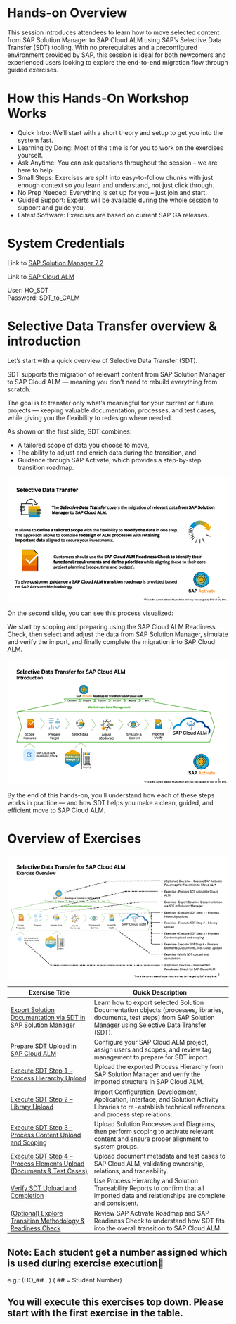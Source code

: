 # Hands-on Overview

This session introduces attendees to learn how to move selected content from SAP Solution Manager to SAP Cloud ALM using SAP’s Selective Data Transfer (SDT) tooling. With no prerequisites and a preconfigured environment provided by SAP, this session is ideal for both newcomers and experienced users looking to explore the end-to-end migration flow through guided exercises.

# How this Hands-On Workshop Works

- Quick Intro: We’ll start with a short theory and setup to get you into the system fast.
- Learning by Doing: Most of the time is for you to work on the exercises yourself.
- Ask Anytime: You can ask questions throughout the session – we are here to help.
- Small Steps: Exercises are split into easy-to-follow chunks with just enough context so you learn and understand, not just click through.
- No Prep Needed: Everything is set up for you – just join and start.
- Guided Support: Experts will be available during the whole session to support and guide you.
- Latest Software: Exercises are based on current SAP GA releases.
# System Credentials

Link to [SAP Solution Manager 7.2](https://solman.almdemo.com/sap/bc/ui5_ui5/ui2/ushell/shells/abap/Fiorilaunchpad.html?sap-theme=sap_corbu&Action-SolutionDocumentation&sap-client=001&sap-language=EN#Shell-home)

Link to [SAP Cloud ALM](https://calm-test-eu10-004-relctestbeta-customer-11.test.eu10.alm.cloud.sap/launchpad#Launchpad-openFLPPage?pageId=BuildPage&spaceId=BuildSpace)

User: HO_SDT <br>
Password: SDT_to_CALM

# Selective Data Transfer overview & introduction

Let’s start with a quick overview of Selective Data Transfer (SDT).

SDT supports the migration of relevant content from SAP Solution Manager to SAP Cloud ALM — meaning you don’t need to rebuild everything from scratch.

The goal is to transfer only what’s meaningful for your current or future projects — keeping valuable documentation, processes, and test cases, while giving you the flexibility to redesign where needed.

As shown on the first slide, SDT combines:

- A tailored scope of data you choose to move,
- The ability to adjust and enrich data during the transition, and
- Guidance through SAP Activate, which provides a step-by-step transition roadmap.

![Image1](Images/Picture1.png)

On the second slide, you can see this process visualized:

We start by scoping and preparing using the SAP Cloud ALM Readiness Check, then select and adjust the data from SAP Solution Manager, simulate and verify the import, and finally complete the migration into SAP Cloud ALM.

![image2](Images/Picture2.png)

By the end of this hands-on, you’ll understand how each of these steps works in practice — and how SDT helps you make a clean, guided, and efficient move to SAP Cloud ALM.

# Overview of Exercises

![image3](Images/Picture3.png)

| **Exercise Title** | **Quick Description** |
| --- | --- |
| [Export Solution Documentation via SDT in SAP Solution Manager](exercises/SDT_Export/SDT_EXPORT.md) | Learn how to export selected Solution Documentation objects (processes, libraries, documents, test steps) from SAP Solution Manager using Selective Data Transfer (SDT). |
| [Prepare SDT Upload in SAP Cloud ALM](exercises/SDT_PREPARE/SDT_PREPARE.md) | Configure your SAP Cloud ALM project, assign users and scopes, and review tag management to prepare for SDT import. |
| [Execute SDT Step 1 – Process Hierarchy Upload](exercises/SDT_STEP1/SDT_STEP1.md) | Upload the exported Process Hierarchy from SAP Solution Manager and verify the imported structure in SAP Cloud ALM. |
| [Execute SDT Step 2 – Library Upload](exercise/SDT_STEP2/SDT_STEP2.md) | Import Configuration, Development, Application, Interface, and Solution Activity Libraries to re-establish technical references and process step relations. |
| [Execute SDT Step 3 – Process Content Upload and Scoping](exercise/SDT_STEP3/SDT_STEP3.md) | Upload Solution Processes and Diagrams, then perform scoping to activate relevant content and ensure proper alignment to system groups. |
| [Execute SDT Step 4 – Process Elements Upload (Documents & Test Cases)](exercise/SDT_DOCS/SDT_DOCS.md) | Upload document metadata and test cases to SAP Cloud ALM, validating ownership, relations, and traceability. |
| [Verify SDT Upload and Completion](exercise/SDT_DOCS/SDT_VERIFY_PHA.md) | Use Process Hierarchy and Solution Traceability Reports to confirm that all imported data and relationships are complete and consistent. |
| [(Optional) Explore Transition Methodology & Readiness Check](exercise/SDT_RMV/SDT_RMV.md) | Review SAP Activate Roadmap and SAP Readiness Check to understand how SDT fits into the overall transition to SAP Cloud ALM. |

## Note: Each student get a number assigned which is used during exercise execution<br>
e.g.: (HO_##...) ( ## = Student Number)

## You will execute this exercises top down. Please start with the first exercise in the table.


